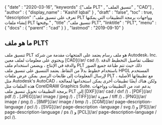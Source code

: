 {
  "date" : "2020-03-16",
  "keywords" :["ملف PLT" , "تنسيق الملف" , "CAD"] ,
  "author" : {
    "display_name" : "Kashif Iqbal"
} ,
  "draft" : "false",
  "toc" : true,
  "description" :"تعرف على تنسيق ملف PLT وواجهات برمجة التطبيقات التي يمكنها إنشاء ملفات PLT وفتحها." ,
  "title" :"تنسيق ملف PLT",
  "linktitle" : "PLT",
  "menu" : {
    "docs" : {
      "parent" : "cad"
}
} ,
  "lastmod" : "2019-09-10"
}

## ما هو ملف PLT؟

تنسيق ملف PLT هو ملف رسام يعتمد على المتجهات مقدمة من شركة Autodesk، Inc. ويحتوي على معلومات لملف معين [CAD](/ar/ cad /). تتطلب تفاصيل التخطيط الدقة والدقة في الإنتاج ، ويضمن استخدام ملف PLT ذلك حيث تتم طباعة جميع الصور باستخدام خطوط بدلاً من النقاط. يعتمد التنسيق على تنسيق ملف HPGL المستخدم لإرسال المعلومات إلى طابعات الرسم. يمكن عرض ملفات PLT مع تطبيقاتها الأصلية ، مثل Autodesk's AutoCAD ، ولكن هناك أيضًا تطبيقات أخرى يمكن استخدامها لمعالجة هذه الملفات مثل CorelDRAW Graphics Suite. يدعم عدد من التطبيقات وواجهات برمجة التطبيقات تحويل تنسيق ملف PLT إلى [DXF](/ar/ cad / dxf /) ، [PDF](/ar/ pdf /) ، [JPEG](/ar/ image / jpeg /) ، [TIFF](/ar/ صورة / tiff /) ، [PNG](/ar/ image / png /) ، [BMP](/ar/ image / bmp /) ، [CGM](/ar/ page-description-language / pcl /) ، [SVG](/ar/ page-description -language / svg /) و [PS](/ar/ page-description-language / ps /) و [PCL](/ar/ page-description-language / pcl /).

